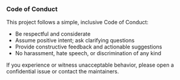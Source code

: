 ### Code of Conduct

This project follows a simple, inclusive Code of Conduct:

- Be respectful and considerate
- Assume positive intent; ask clarifying questions
- Provide constructive feedback and actionable suggestions
- No harassment, hate speech, or discrimination of any kind

If you experience or witness unacceptable behavior, please open a confidential issue or contact the maintainers.


